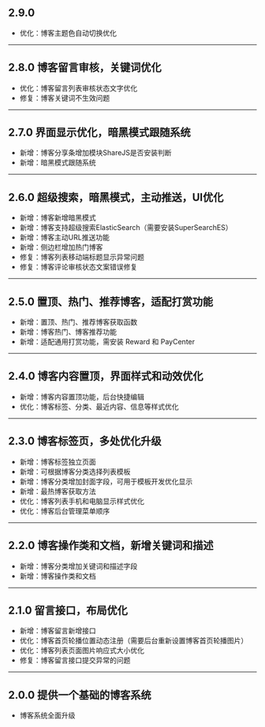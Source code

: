 ## 2.9.0

- 优化：博客主题色自动切换优化

---

## 2.8.0 博客留言审核，关键词优化

- 优化：博客留言列表审核状态文字优化
- 修复：博客关键词不生效问题

---

## 2.7.0 界面显示优化，暗黑模式跟随系统

- 新增：博客分享条增加模块ShareJS是否安装判断
- 新增：暗黑模式跟随系统

---

## 2.6.0 超级搜索，暗黑模式，主动推送，UI优化

- 新增：博客新增暗黑模式
- 新增：博客支持超级搜索ElasticSearch（需要安装SuperSearchES）
- 新增：博客主动URL推送功能
- 新增：侧边栏增加热门博客
- 修复：博客列表移动端标题显示异常问题
- 修复：博客评论审核状态文案错误修复

---

## 2.5.0 置顶、热门、推荐博客，适配打赏功能

- 新增：置顶、热门、推荐博客获取函数
- 新增：博客热门、博客推荐功能
- 新增：适配通用打赏功能，需安装 Reward 和 PayCenter

---

## 2.4.0 博客内容置顶，界面样式和动效优化

- 新增：博客内容置顶功能，后台快捷编辑
- 优化：博客标签、分类、最近内容、信息等样式优化

---

## 2.3.0 博客标签页，多处优化升级

- 新增：博客标签独立页面
- 新增：可根据博客分类选择列表模板
- 新增：博客分类增加封面字段，可用于模板开发优化显示
- 新增：最热博客获取方法
- 优化：博客列表手机和电脑显示样式优化
- 优化：博客后台管理菜单顺序

---

## 2.2.0 博客操作类和文档，新增关键词和描述

- 新增：博客分类增加关键词和描述字段
- 新增：博客操作类和文档

---

## 2.1.0 留言接口，布局优化

- 新增：博客留言新增接口
- 优化：博客首页轮播位置动态注册（需要后台重新设置博客首页轮播图片）
- 优化：博客列表页面图片响应式大小优化
- 修复：博客留言接口提交异常的问题

---

## 2.0.0 提供一个基础的博客系统

- 博客系统全面升级
